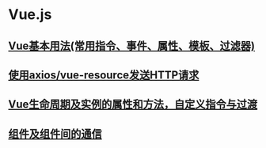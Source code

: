 # Vue.js

## [Vue基本用法(常用指令、事件、属性、模板、过滤器)](https://github.com/wangwren/Vue-learning/blob/master/vue01)
## [使用axios/vue-resource发送HTTP请求](https://github.com/wangwren/Vue-learning/tree/master/vue02)
## [Vue生命周期及实例的属性和方法，自定义指令与过渡](https://github.com/wangwren/Vue-learning/blob/master/vue03)
## [组件及组件间的通信](https://github.com/wangwren/Vue-learning/blob/master/vue04)